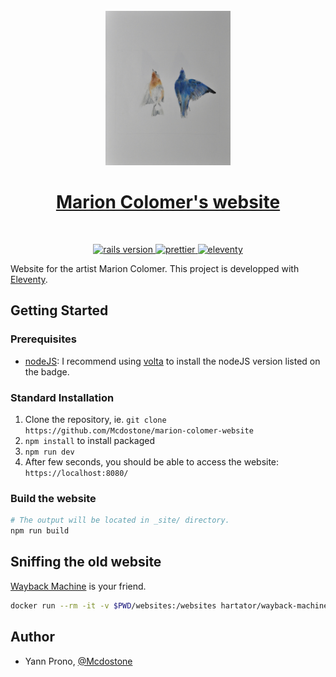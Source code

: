 <div align="center">
  <br>
  <img
    alt="Marion colomer"
    src="./src/assets/images/portfolio/birds/1.jpg"
    width="200"
  />
  <br/>
  <h1><a href="https://minecraft.telecomnancy.net" rel="nofollow noreferrer noopener" target="_blank">Marion Colomer's website</a></h1>
</div>
<br/>
<p align="center">
  <a href="https://nodejs.org/en/">
    <img src="https://img.shields.io/badge/Node-16.4.2-green.svg" alt="rails version"/>
  </a>
  <a href="https://github.com/prettier/prettier">
    <img src="https://img.shields.io/badge/code_style-prettier-ff69b4.svg" alt="prettier"/>
  </a>
  <a href="https://www.11ty.dev">
    <img src="https://img.shields.io/badge/Powered%20By-Eleventy-blue" alt="eleventy"/>
  </a>
</p>

Website for the artist Marion Colomer. This project is developped with [Eleventy](https://www.11ty.dev).

## Getting Started

### Prerequisites

- [nodeJS](https://nodejs.org/): I recommend using [volta](https://volta.sh/) to install the nodeJS version listed on the badge.

### Standard Installation

1. Clone the repository, ie. `git clone https://github.com/Mcdostone/marion-colomer-website`
1. `npm install` to install packaged
1. `npm run dev`
1. After few seconds, you should be able to access the website: `https://localhost:8080/`


### Build the website

```bash
# The output will be located in _site/ directory.
npm run build
```

## Sniffing the old website

[Wayback Machine](https://archive.org/web/web.php) is your friend.

```bash
docker run --rm -it -v $PWD/websites:/websites hartator/wayback-machine-downloader http://marioncolomer.com
```

## Author

- Yann Prono, [@Mcdostone](https://github.com/Mcdostone)
